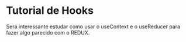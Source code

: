 # Tutorial de Hooks

Será interessante estudar como usar o useContext e o useReducer para fazer algo parecido com o REDUX.